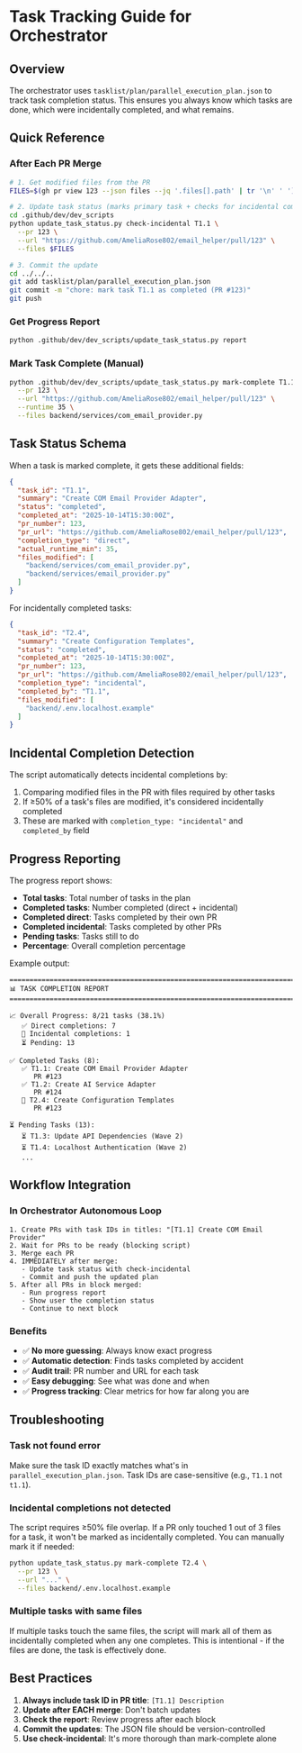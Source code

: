 # Task Tracking Guide for Orchestrator

## Overview

The orchestrator uses `tasklist/plan/parallel_execution_plan.json` to track task completion status. This ensures you always know which tasks are done, which were incidentally completed, and what remains.

## Quick Reference

### After Each PR Merge

```bash
# 1. Get modified files from the PR
FILES=$(gh pr view 123 --json files --jq '.files[].path' | tr '\n' ' ')

# 2. Update task status (marks primary task + checks for incidental completions)
cd .github/dev/dev_scripts
python update_task_status.py check-incidental T1.1 \
  --pr 123 \
  --url "https://github.com/AmeliaRose802/email_helper/pull/123" \
  --files $FILES

# 3. Commit the update
cd ../../..
git add tasklist/plan/parallel_execution_plan.json
git commit -m "chore: mark task T1.1 as completed (PR #123)"
git push
```

### Get Progress Report

```bash
python .github/dev/dev_scripts/update_task_status.py report
```

### Mark Task Complete (Manual)

```bash
python .github/dev/dev_scripts/update_task_status.py mark-complete T1.1 \
  --pr 123 \
  --url "https://github.com/AmeliaRose802/email_helper/pull/123" \
  --runtime 35 \
  --files backend/services/com_email_provider.py
```

## Task Status Schema

When a task is marked complete, it gets these additional fields:

```json
{
  "task_id": "T1.1",
  "summary": "Create COM Email Provider Adapter",
  "status": "completed",
  "completed_at": "2025-10-14T15:30:00Z",
  "pr_number": 123,
  "pr_url": "https://github.com/AmeliaRose802/email_helper/pull/123",
  "completion_type": "direct",
  "actual_runtime_min": 35,
  "files_modified": [
    "backend/services/com_email_provider.py",
    "backend/services/email_provider.py"
  ]
}
```

For incidentally completed tasks:

```json
{
  "task_id": "T2.4",
  "summary": "Create Configuration Templates",
  "status": "completed",
  "completed_at": "2025-10-14T15:30:00Z",
  "pr_number": 123,
  "pr_url": "https://github.com/AmeliaRose802/email_helper/pull/123",
  "completion_type": "incidental",
  "completed_by": "T1.1",
  "files_modified": [
    "backend/.env.localhost.example"
  ]
}
```

## Incidental Completion Detection

The script automatically detects incidental completions by:

1. Comparing modified files in the PR with files required by other tasks
2. If ≥50% of a task's files are modified, it's considered incidentally completed
3. These are marked with `completion_type: "incidental"` and `completed_by` field

## Progress Reporting

The progress report shows:

- **Total tasks**: Total number of tasks in the plan
- **Completed tasks**: Number completed (direct + incidental)
- **Completed direct**: Tasks completed by their own PR
- **Completed incidental**: Tasks completed by other PRs
- **Pending tasks**: Tasks still to do
- **Percentage**: Overall completion percentage

Example output:

```
================================================================================
📊 TASK COMPLETION REPORT
================================================================================

📈 Overall Progress: 8/21 tasks (38.1%)
   ✅ Direct completions: 7
   🔄 Incidental completions: 1
   ⏳ Pending: 13

✅ Completed Tasks (8):
   ✅ T1.1: Create COM Email Provider Adapter
      PR #123
   ✅ T1.2: Create AI Service Adapter
      PR #124
   🔄 T2.4: Create Configuration Templates
      PR #123

⏳ Pending Tasks (13):
   ⏳ T1.3: Update API Dependencies (Wave 2)
   ⏳ T1.4: Localhost Authentication (Wave 2)
   ...
```

## Workflow Integration

### In Orchestrator Autonomous Loop

```
1. Create PRs with task IDs in titles: "[T1.1] Create COM Email Provider"
2. Wait for PRs to be ready (blocking script)
3. Merge each PR
4. IMMEDIATELY after merge:
   - Update task status with check-incidental
   - Commit and push the updated plan
5. After all PRs in block merged:
   - Run progress report
   - Show user the completion status
   - Continue to next block
```

### Benefits

- ✅ **No more guessing**: Always know exact progress
- ✅ **Automatic detection**: Finds tasks completed by accident
- ✅ **Audit trail**: PR number and URL for each task
- ✅ **Easy debugging**: See what was done and when
- ✅ **Progress tracking**: Clear metrics for how far along you are

## Troubleshooting

### Task not found error

Make sure the task ID exactly matches what's in `parallel_execution_plan.json`. Task IDs are case-sensitive (e.g., `T1.1` not `t1.1`).

### Incidental completions not detected

The script requires ≥50% file overlap. If a PR only touched 1 out of 3 files for a task, it won't be marked as incidentally completed. You can manually mark it if needed:

```bash
python update_task_status.py mark-complete T2.4 \
  --pr 123 \
  --url "..." \
  --files backend/.env.localhost.example
```

### Multiple tasks with same files

If multiple tasks touch the same files, the script will mark all of them as incidentally completed when any one completes. This is intentional - if the files are done, the task is effectively done.

## Best Practices

1. **Always include task ID in PR title**: `[T1.1] Description`
2. **Update after EACH merge**: Don't batch updates
3. **Check the report**: Review progress after each block
4. **Commit the updates**: The JSON file should be version-controlled
5. **Use check-incidental**: It's more thorough than mark-complete alone

